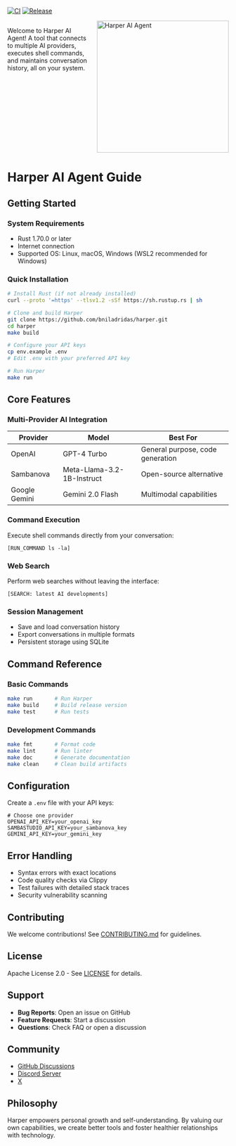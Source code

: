 [![CI](https://github.com/bniladridas/harper/actions/workflows/ci.yml/badge.svg)](https://github.com/bniladridas/harper/actions/workflows/ci.yml)
[![Release](https://github.com/bniladridas/harper/actions/workflows/release.yml/badge.svg)](https://github.com/bniladridas/harper/actions/workflows/release.yml)

<div style="display: flex; align-items: flex-start; justify-content: space-between;">
  <p>
    Welcome to Harper AI Agent! A tool that connects to multiple AI providers, executes shell commands, and maintains conversation history, all on your system.
  </p>
  <img 
    src="https://github.com/user-attachments/assets/55c24e02-82ac-470f-b83b-1560e6b6fcd7" 
    alt="Harper AI Agent" 
    width="300" 
    style="margin-left: 20px;"
  />
</div>

# Harper AI Agent Guide

## Getting Started

### System Requirements
- Rust 1.70.0 or later
- Internet connection
- Supported OS: Linux, macOS, Windows (WSL2 recommended for Windows)

### Quick Installation
```bash
# Install Rust (if not already installed)
curl --proto '=https' --tlsv1.2 -sSf https://sh.rustup.rs | sh

# Clone and build Harper
git clone https://github.com/bniladridas/harper.git
cd harper
make build

# Configure your API keys
cp env.example .env
# Edit .env with your preferred API key

# Run Harper
make run
````

## Core Features

### Multi-Provider AI Integration

| Provider      | Model                      | Best For                         |
| ------------- | -------------------------- | -------------------------------- |
| OpenAI        | GPT-4 Turbo                | General purpose, code generation |
| Sambanova     | Meta-Llama-3.2-1B-Instruct | Open-source alternative          |
| Google Gemini | Gemini 2.0 Flash           | Multimodal capabilities          |

### Command Execution

Execute shell commands directly from your conversation:

```
[RUN_COMMAND ls -la]
```

### Web Search

Perform web searches without leaving the interface:

```
[SEARCH: latest AI developments]
```

### Session Management

* Save and load conversation history
* Export conversations in multiple formats
* Persistent storage using SQLite

## Command Reference

### Basic Commands

```bash
make run       # Run Harper
make build     # Build release version
make test      # Run tests
```

### Development Commands

```bash
make fmt       # Format code
make lint      # Run linter
make doc       # Generate documentation
make clean     # Clean build artifacts
```

## Configuration

Create a `.env` file with your API keys:

```
# Choose one provider
OPENAI_API_KEY=your_openai_key
SAMBASTUDIO_API_KEY=your_sambanova_key
GEMINI_API_KEY=your_gemini_key
```

## Error Handling

* Syntax errors with exact locations
* Code quality checks via Clippy
* Test failures with detailed stack traces
* Security vulnerability scanning

## Contributing

We welcome contributions! See [CONTRIBUTING.md](CONTRIBUTING.md) for guidelines.

## License

Apache License 2.0 - See [LICENSE](LICENSE) for details.

## Support

* **Bug Reports**: Open an issue on GitHub
* **Feature Requests**: Start a discussion
* **Questions**: Check FAQ or open a discussion

## Community

* [GitHub Discussions](https://github.com/bniladridas/harper/discussions)
* [Discord Server](https://discord.gg/ENUnDfjA)
* [X](https://x.com/harper56889360)

## Philosophy

Harper empowers personal growth and self-understanding. By valuing our own capabilities, we create better tools and foster healthier relationships with technology.